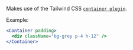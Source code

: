 Makes use of the Tailwind CSS [`container plugin`](https://tailwindcss.com/docs/container).

Example:

```jsx
<Container padding>
  <div className="bg-grey p-4 h-12" />
</Container>
```
